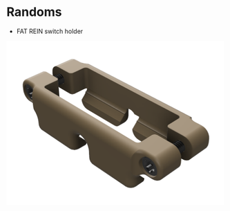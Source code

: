 # Randoms

* FAT REIN switch holder
<img src=https://github.com/fernilab/Randoms/blob/main/FAT%20REIN/FATREIN.png>
